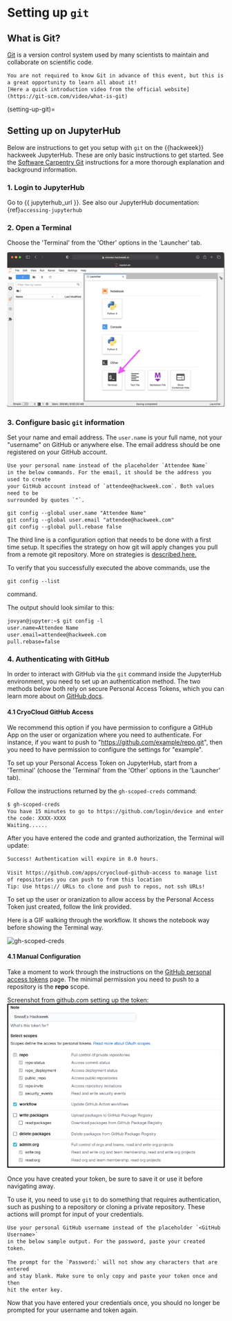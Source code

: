 # Setting up `git`

## What is Git?

[Git](https://git-scm.com/) is a version control system used by many scientists
to maintain and collaborate on scientific code.

```{note}
You are not required to know Git in advance of this event, but this is a great opportunity to learn all about it!
[Here a quick introduction video from the official website](https://git-scm.com/video/what-is-git)
```
(setting-up-git)=
## Setting up on JupyterHub

Below are instructions to get you setup with `git` on the {{hackweek}} hackweek
JupyterHub. These are only basic instructions to get started. See the
[Software Carpentry Git](https://swcarpentry.github.io/git-novice/index.html)
instructions for a more thorough explanation and background information.

### 1. Login to JupyterHub
Go to {{ jupyterhub_url }}. See also our JupyterHub documentation: {ref}`accessing-jupyterhub`

### 2. Open a Terminal
Choose the 'Terminal' from the 'Other' options in the 'Launcher' tab.

![jupyterlab](../img/jupyter-terminal.png)

### 3. Configure basic `git` information
Set your name and email address. The `user.name` is your full name, not your "username"
on GitHub or anywhere else. The email address should be one registered on your GitHub account.

```{attention}
Use your personal name instead of the placeholder `Attendee Name`
in the below commands. For the email, it should be the address you used to create
your GitHub account instead of `attendee@hackweek.com`. Both values need to be
surrounded by quotes `"`.
```

```shell
git config --global user.name "Attendee Name"
git config --global user.email "attendee@hackweek.com"
git config --global pull.rebase false
```

The third line is a configuration option that needs to be done with a first time
setup. It specifies the strategy on how git will apply changes you pull from
a remote git repository.
More on strategies is [described here.](http://git-scm.com/book/en/v2/Git-Branching-Rebasing)

To verify that you successfully executed the above commands, use the
```shell
git config --list
```
command.

The output should look similar to this:
```shell
jovyan@jupyter:~$ git config -l
user.name=Attendee Name
user.email=attendee@hackweek.com
pull.rebase=false
```

### 4. Authenticating with GitHub
In order to interact with GitHub via the `git` command inside the JupyterHub environment,
you need to set up an authentication method. The two methods below both rely on secure
Personal Access Tokens, which you can learn more about on [GitHub docs][gh-docs].

[gh-docs]:https://docs.github.com/en/authentication/keeping-your-account-and-data-secure/managing-your-personal-access-tokens

#### 4.1 CryoCloud GitHub Access

We recommend this option if you have permission to configure a GitHub App on the user or organization where you
need to authenticate. For instance, if you want to push to "https://github.com/example/repo.git", then you need to have
permission to configure the settings for "example".

To set up your Personal Access Token on JupyterHub, start from a 'Terminal' (choose the 'Terminal' from the 'Other' options in the 'Launcher' tab).

Follow the instructions returned by the `gh-scoped-creds` command:

```shell
$ gh-scoped-creds 
You have 15 minutes to go to https://github.com/login/device and enter the code: XXXX-XXXX
Waiting......
```

After you have entered the code and granted authorization, the Terminal will update:

```shell
Success! Authentication will expire in 8.0 hours.

Visit https://github.com/apps/cryocloud-github-access to manage list of repositories you can push to from this location
Tip: Use https:// URLs to clone and push to repos, not ssh URLs!
```

To set up the user or oranization to allow access by the Personal Access Token just created, follow the link provided.

Here is a GIF walking through the workflow. It shows the notebook way before showing the Terminal way.

![gh-scoped-creds](https://miro.medium.com/v2/resize:fit:720/format:webp/1*B3qjACXLBG9pBOlzY8WNxA.gif)

#### 4.1 Manual Configuration

Take a moment to work through the instructions on the
[GitHub personal access tokens](https://docs.github.com/en/authentication/keeping-your-account-and-data-secure/managing-your-personal-access-tokens#creating-a-personal-access-token-classic)
page. The minimal permission you need to push to a repository is the **repo** scope.

Screenshot from github.com setting up the token:
![github-token](../img/github-token.png)

Once you have created your token, be sure to save it or use it before navigating away.

To use it, you need to use `git` to do something that requires authentication, such as
pushing to a repository or cloning a private repository. These actions will prompt
for input of your credentials.

```{attention}
Use your personal GitHub username instead of the placeholder `<GitHub Username>`
in the below sample output. For the password, paste your created token.

The prompt for the `Password:` will not show any characters that are entered
and stay blank. Make sure to only copy and paste your token once and then
hit the enter key.
```

Now that you have entered your credentials once, you should no longer be prompted
for your username and token again.